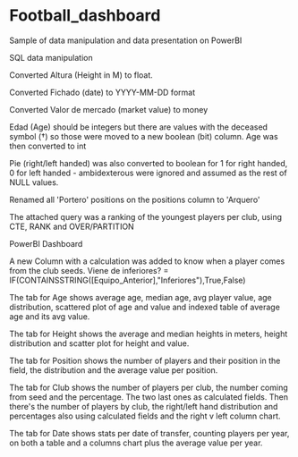 # Football_dashboard
Sample of data manipulation and data presentation on PowerBI


SQL data manipulation


Converted Altura (Height in M) to float.

Converted Fichado (date) to YYYY-MM-DD format

Converted Valor de mercado (market value) to money

Edad (Age) should be integers but there are values with the deceased symbol (†) so those were moved to a new boolean (bit) column. Age was then converted to int

Pie (right/left handed) was also converted to boolean for 1 for right handed, 0 for left handed - ambidexterous were ignored and assumed as the rest of NULL values.

Renamed all 'Portero' positions on the positions column to 'Arquero'

The attached query was a ranking of the youngest players per club, using CTE, RANK and OVER/PARTITION


PowerBI Dashboard


A new Column with a calculation was added to know when a player comes from the club seeds. Viene de inferiores? = IF(CONTAINSSTRING([Equipo_Anterior],"Inferiores"),True,False)

The tab for Age shows average age, median age, avg player value, age distribution, scattered plot of age and value and indexed table of average age and its avg value.

The tab for Height shows the average and median heights in meters, height distribution and scatter plot for height and value.

The tab for Position shows the number of players and their position in the field, the distribution and the average value per position.

The tab for Club shows the number of players per club, the number coming from seed and the percentage. The two last ones as calculated fields. Then there's the number of players by club, the right/left hand distribution and percentages also using calculated fields and the right v left column chart.

The tab for Date shows stats per date of transfer, counting players per year, on both a table and a columns chart plus the average value per year.
